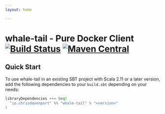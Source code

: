 ```yaml
---
layout: home

---
```


# whale-tail - Pure Docker Client [![Build Status](https://travis-ci.com/ChristopherDavenport/whale-tail.svg?branch=master)](https://travis-ci.com/ChristopherDavenport/whale-tail) [![Maven Central](https://maven-badges.herokuapp.com/maven-central/io.chrisdavenport/whale-tail_2.12/badge.svg)](https://maven-badges.herokuapp.com/maven-central/io.chrisdavenport/whale-tail_2.12)

## Quick Start

To use whale-tail in an existing SBT project with Scala 2.11 or a later version, add the following dependencies to your
`build.sbt` depending on your needs:

```scala
libraryDependencies ++= Seq(
  "io.chrisdavenport" %% "whale-tail" % "<version>"
)
```